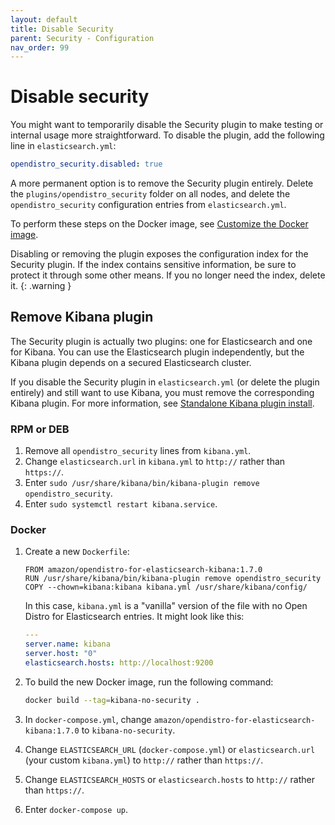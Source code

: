 ```yaml
---
layout: default
title: Disable Security
parent: Security - Configuration
nav_order: 99
---
```


# Disable security

You might want to temporarily disable the Security plugin to make testing or internal usage more straightforward. To disable the plugin, add the following line in `elasticsearch.yml`:

```yml
opendistro_security.disabled: true
```

A more permanent option is to remove the Security plugin entirely. Delete the `plugins/opendistro_security` folder on all nodes, and delete the `opendistro_security` configuration entries from `elasticsearch.yml`.

To perform these steps on the Docker image, see [Customize the Docker image](../../install/docker/#customize-the-docker-image).

Disabling or removing the plugin exposes the configuration index for the Security plugin. If the index contains sensitive information, be sure to protect it through some other means. If you no longer need the index, delete it.
{: .warning }


## Remove Kibana plugin

The Security plugin is actually two plugins: one for Elasticsearch and one for Kibana. You can use the Elasticsearch plugin independently, but the Kibana plugin depends on a secured Elasticsearch cluster.

If you disable the Security plugin in `elasticsearch.yml` (or delete the plugin entirely) and still want to use Kibana, you must remove the corresponding Kibana plugin. For more information, see [Standalone Kibana plugin install](../../kibana/plugins/).


### RPM or DEB

1. Remove all `opendistro_security` lines from `kibana.yml`.
1. Change `elasticsearch.url` in `kibana.yml` to `http://` rather than `https://`.
1. Enter `sudo /usr/share/kibana/bin/kibana-plugin remove opendistro_security`.
1. Enter `sudo systemctl restart kibana.service`.


### Docker

1. Create a new `Dockerfile`:

   ```
   FROM amazon/opendistro-for-elasticsearch-kibana:1.7.0
   RUN /usr/share/kibana/bin/kibana-plugin remove opendistro_security
   COPY --chown=kibana:kibana kibana.yml /usr/share/kibana/config/
   ```

   In this case, `kibana.yml` is a "vanilla" version of the file with no Open Distro for Elasticsearch entries. It might look like this:

   ```yml
   ---
   server.name: kibana
   server.host: "0"
   elasticsearch.hosts: http://localhost:9200
   ```


1. To build the new Docker image, run the following command:

   ```bash
   docker build --tag=kibana-no-security .
   ```

1. In `docker-compose.yml`, change `amazon/opendistro-for-elasticsearch-kibana:1.7.0` to `kibana-no-security`.
1. Change `ELASTICSEARCH_URL` (`docker-compose.yml`) or `elasticsearch.url` (your custom `kibana.yml`) to `http://` rather than `https://`.
1. Change `ELASTICSEARCH_HOSTS` or `elasticsearch.hosts` to `http://` rather than `https://`.
1. Enter `docker-compose up`.
